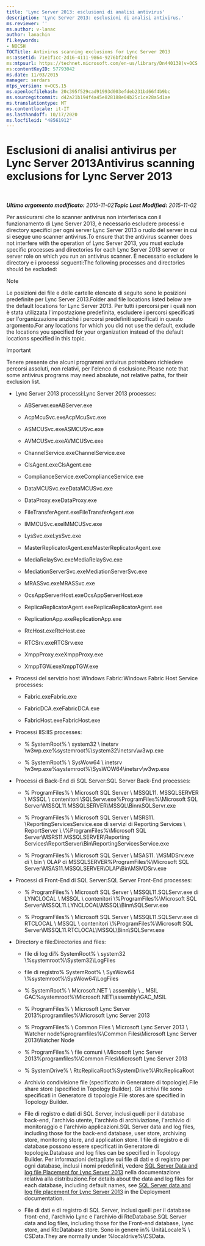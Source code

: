 ```yaml
---
title: 'Lync Server 2013: esclusioni di analisi antivirus'
description: 'Lync Server 2013: esclusioni di analisi antivirus.'
ms.reviewer: ''
ms.author: v-lanac
author: lanachin
f1.keywords:
- NOCSH
TOCTitle: Antivirus scanning exclusions for Lync Server 2013
ms:assetid: 71e1f1cc-2d16-4111-9864-9276bf24dfe0
ms:mtpsurl: https://technet.microsoft.com/en-us/library/Dn440138(v=OCS.15)
ms:contentKeyID: 57793042
ms.date: 11/03/2015
manager: serdars
mtps_version: v=OCS.15
ms.openlocfilehash: 20c395f529cad91993d003efdeb231bd66f4b9bc
ms.sourcegitcommit: d42a21b194f4a45e828188e04b25c1ce28a5d1ae
ms.translationtype: MT
ms.contentlocale: it-IT
ms.lasthandoff: 10/17/2020
ms.locfileid: "48561912"
---
```

# <a name="antivirus-scanning-exclusions-for-lync-server-2013"></a><span data-ttu-id="4a5c9-103">Esclusioni di analisi antivirus per Lync Server 2013</span><span class="sxs-lookup"><span data-stu-id="4a5c9-103">Antivirus scanning exclusions for Lync Server 2013</span></span>

<div data-xmlns="http://www.w3.org/1999/xhtml">

<div class="topic" data-xmlns="http://www.w3.org/1999/xhtml" data-msxsl="urn:schemas-microsoft-com:xslt" data-cs="https://msdn.microsoft.com/">

<div data-asp="https://msdn2.microsoft.com/asp">



</div>

<div id="mainSection">

<div id="mainBody">

<span> </span>

<span data-ttu-id="4a5c9-104">_**Ultimo argomento modificato:** 2015-11-02_</span><span class="sxs-lookup"><span data-stu-id="4a5c9-104">_**Topic Last Modified:** 2015-11-02_</span></span>

<span data-ttu-id="4a5c9-105">Per assicurarsi che lo scanner antivirus non interferisca con il funzionamento di Lync Server 2013, è necessario escludere processi e directory specifici per ogni server Lync Server 2013 o ruolo del server in cui si esegue uno scanner antivirus.</span><span class="sxs-lookup"><span data-stu-id="4a5c9-105">To ensure that the antivirus scanner does not interfere with the operation of Lync Server 2013, you must exclude specific processes and directories for each Lync Server 2013 server or server role on which you run an antivirus scanner.</span></span> <span data-ttu-id="4a5c9-106">È necessario escludere le directory e i processi seguenti:</span><span class="sxs-lookup"><span data-stu-id="4a5c9-106">The following processes and directories should be excluded:</span></span>

<div>


> [!NOTE]  
> <span data-ttu-id="4a5c9-107">Le posizioni dei file e delle cartelle elencate di seguito sono le posizioni predefinite per Lync Server 2013.</span><span class="sxs-lookup"><span data-stu-id="4a5c9-107">Folder and file locations listed below are the default locations for Lync Server 2013.</span></span> <span data-ttu-id="4a5c9-108">Per tutti i percorsi per i quali non è stata utilizzata l'impostazione predefinita, escludere i percorsi specificati per l'organizzazione anziché i percorsi predefiniti specificati in questo argomento.</span><span class="sxs-lookup"><span data-stu-id="4a5c9-108">For any locations for which you did not use the default, exclude the locations you specified for your organization instead of the default locations specified in this topic.</span></span>



</div>

<div>


> [!IMPORTANT]  
> <span data-ttu-id="4a5c9-109">Tenere presente che alcuni programmi antivirus potrebbero richiedere percorsi assoluti, non relativi, per l'elenco di esclusione.</span><span class="sxs-lookup"><span data-stu-id="4a5c9-109">Please note that some antivirus programs may need absolute, not relative paths, for their exclusion list.</span></span>



</div>

  - <span data-ttu-id="4a5c9-110">Lync Server 2013 processi:</span><span class="sxs-lookup"><span data-stu-id="4a5c9-110">Lync Server 2013 processes:</span></span>
    
      - <span data-ttu-id="4a5c9-111">ABServer.exe</span><span class="sxs-lookup"><span data-stu-id="4a5c9-111">ABServer.exe</span></span>
    
      - <span data-ttu-id="4a5c9-112">AcpMcuSvc.exe</span><span class="sxs-lookup"><span data-stu-id="4a5c9-112">AcpMcuSvc.exe</span></span>
    
      - <span data-ttu-id="4a5c9-113">ASMCUSvc.exe</span><span class="sxs-lookup"><span data-stu-id="4a5c9-113">ASMCUSvc.exe</span></span>
    
      - <span data-ttu-id="4a5c9-114">AVMCUSvc.exe</span><span class="sxs-lookup"><span data-stu-id="4a5c9-114">AVMCUSvc.exe</span></span>
    
      - <span data-ttu-id="4a5c9-115">ChannelService.exe</span><span class="sxs-lookup"><span data-stu-id="4a5c9-115">ChannelService.exe</span></span>
    
      - <span data-ttu-id="4a5c9-116">ClsAgent.exe</span><span class="sxs-lookup"><span data-stu-id="4a5c9-116">ClsAgent.exe</span></span>
    
      - <span data-ttu-id="4a5c9-117">ComplianceService.exe</span><span class="sxs-lookup"><span data-stu-id="4a5c9-117">ComplianceService.exe</span></span>
    
      - <span data-ttu-id="4a5c9-118">DataMCUSvc.exe</span><span class="sxs-lookup"><span data-stu-id="4a5c9-118">DataMCUSvc.exe</span></span>
    
      - <span data-ttu-id="4a5c9-119">DataProxy.exe</span><span class="sxs-lookup"><span data-stu-id="4a5c9-119">DataProxy.exe</span></span>
    
      - <span data-ttu-id="4a5c9-120">FileTransferAgent.exe</span><span class="sxs-lookup"><span data-stu-id="4a5c9-120">FileTransferAgent.exe</span></span>
    
      - <span data-ttu-id="4a5c9-121">IMMCUSvc.exe</span><span class="sxs-lookup"><span data-stu-id="4a5c9-121">IMMCUSvc.exe</span></span>
    
      - <span data-ttu-id="4a5c9-122">LysSvc.exe</span><span class="sxs-lookup"><span data-stu-id="4a5c9-122">LysSvc.exe</span></span>
    
      - <span data-ttu-id="4a5c9-123">MasterReplicatorAgent.exe</span><span class="sxs-lookup"><span data-stu-id="4a5c9-123">MasterReplicatorAgent.exe</span></span>
    
      - <span data-ttu-id="4a5c9-124">MediaRelaySvc.exe</span><span class="sxs-lookup"><span data-stu-id="4a5c9-124">MediaRelaySvc.exe</span></span>
    
      - <span data-ttu-id="4a5c9-125">MediationServerSvc.exe</span><span class="sxs-lookup"><span data-stu-id="4a5c9-125">MediationServerSvc.exe</span></span>
    
      - <span data-ttu-id="4a5c9-126">MRASSvc.exe</span><span class="sxs-lookup"><span data-stu-id="4a5c9-126">MRASSvc.exe</span></span>
    
      - <span data-ttu-id="4a5c9-127">OcsAppServerHost.exe</span><span class="sxs-lookup"><span data-stu-id="4a5c9-127">OcsAppServerHost.exe</span></span>
    
      - <span data-ttu-id="4a5c9-128">ReplicaReplicatorAgent.exe</span><span class="sxs-lookup"><span data-stu-id="4a5c9-128">ReplicaReplicatorAgent.exe</span></span>
    
      - <span data-ttu-id="4a5c9-129">ReplicationApp.exe</span><span class="sxs-lookup"><span data-stu-id="4a5c9-129">ReplicationApp.exe</span></span>
    
      - <span data-ttu-id="4a5c9-130">RtcHost.exe</span><span class="sxs-lookup"><span data-stu-id="4a5c9-130">RtcHost.exe</span></span>
    
      - <span data-ttu-id="4a5c9-131">RTCSrv.exe</span><span class="sxs-lookup"><span data-stu-id="4a5c9-131">RTCSrv.exe</span></span>
    
      - <span data-ttu-id="4a5c9-132">XmppProxy.exe</span><span class="sxs-lookup"><span data-stu-id="4a5c9-132">XmppProxy.exe</span></span>
    
      - <span data-ttu-id="4a5c9-133">XmppTGW.exe</span><span class="sxs-lookup"><span data-stu-id="4a5c9-133">XmppTGW.exe</span></span>

  - <span data-ttu-id="4a5c9-134">Processi del servizio host Windows Fabric:</span><span class="sxs-lookup"><span data-stu-id="4a5c9-134">Windows Fabric Host Service processes:</span></span>
    
      - <span data-ttu-id="4a5c9-135">Fabric.exe</span><span class="sxs-lookup"><span data-stu-id="4a5c9-135">Fabric.exe</span></span>
    
      - <span data-ttu-id="4a5c9-136">FabricDCA.exe</span><span class="sxs-lookup"><span data-stu-id="4a5c9-136">FabricDCA.exe</span></span>
    
      - <span data-ttu-id="4a5c9-137">FabricHost.exe</span><span class="sxs-lookup"><span data-stu-id="4a5c9-137">FabricHost.exe</span></span>

  - <span data-ttu-id="4a5c9-138">Processi IIS:</span><span class="sxs-lookup"><span data-stu-id="4a5c9-138">IIS processes:</span></span>
    
      - <span data-ttu-id="4a5c9-139">% SystemRoot% \\ system32 \\ inetsrv \\w3wp.exe</span><span class="sxs-lookup"><span data-stu-id="4a5c9-139">%systemroot%\\system32\\inetsrv\\w3wp.exe</span></span>
    
      - <span data-ttu-id="4a5c9-140">% SystemRoot% \\ SysWow64 \\ inetsrv \\w3wp.exe</span><span class="sxs-lookup"><span data-stu-id="4a5c9-140">%systemroot%\\SysWOW64\\inetsrv\\w3wp.exe</span></span>

  - <span data-ttu-id="4a5c9-141">Processi di Back-End di SQL Server:</span><span class="sxs-lookup"><span data-stu-id="4a5c9-141">SQL Server Back-End processes:</span></span>
    
      - <span data-ttu-id="4a5c9-142">% ProgramFiles% \\ Microsoft SQL Server \\ MSSQL11. MSSQLSERVER \\ MSSQL \\ contenitori \\SQLServr.exe</span><span class="sxs-lookup"><span data-stu-id="4a5c9-142">%ProgramFiles%\\Microsoft SQL Server\\MSSQL11.MSSQLSERVER\\MSSQL\\Binn\\SQLServr.exe</span></span>
    
      - <span data-ttu-id="4a5c9-143">% ProgramFiles% \\ Microsoft SQL Server \\ MSRS11. \\ReportingServicesService.exe di servizi di Reporting Services \\ ReportServer \\ \\</span><span class="sxs-lookup"><span data-stu-id="4a5c9-143">%ProgramFiles%\\Microsoft SQL Server\\MSRS11.MSSQLSERVER\\Reporting Services\\ReportServer\\Bin\\ReportingServicesService.exe</span></span>
    
      - <span data-ttu-id="4a5c9-144">% ProgramFiles% \\ Microsoft SQL Server \\ MSAS11. \\MSMDSrv.exe di \\ bin \\ OLAP di MSSQLSERVER</span><span class="sxs-lookup"><span data-stu-id="4a5c9-144">%ProgramFiles%\\Microsoft SQL Server\\MSAS11.MSSQLSERVER\\OLAP\\Bin\\MSMDSrv.exe</span></span>

  - <span data-ttu-id="4a5c9-145">Processi di Front-End di SQL Server:</span><span class="sxs-lookup"><span data-stu-id="4a5c9-145">SQL Server Front-End processes:</span></span>
    
      - <span data-ttu-id="4a5c9-146">% ProgramFiles% \\ Microsoft SQL Server \\ MSSQL11.SQLServr.exe di LYNCLOCAL \\ MSSQL \\ contenitori \\</span><span class="sxs-lookup"><span data-stu-id="4a5c9-146">%ProgramFiles%\\Microsoft SQL Server\\MSSQL11.LYNCLOCAL\\MSSQL\\Binn\\SQLServr.exe</span></span>
    
      - <span data-ttu-id="4a5c9-147">% ProgramFiles% \\ Microsoft SQL Server \\ MSSQL11.SQLServr.exe di RTCLOCAL \\ MSSQL \\ contenitori \\</span><span class="sxs-lookup"><span data-stu-id="4a5c9-147">%ProgramFiles%\\Microsoft SQL Server\\MSSQL11.RTCLOCAL\\MSSQL\\Binn\\SQLServr.exe</span></span>

  - <span data-ttu-id="4a5c9-148">Directory e file:</span><span class="sxs-lookup"><span data-stu-id="4a5c9-148">Directories and files:</span></span>
    
      - <span data-ttu-id="4a5c9-149">file di log di% SystemRoot% \\ system32 \\</span><span class="sxs-lookup"><span data-stu-id="4a5c9-149">%systemroot%\\System32\\LogFiles</span></span>
    
      - <span data-ttu-id="4a5c9-150">file di registro% SystemRoot% \\ SysWow64 \\</span><span class="sxs-lookup"><span data-stu-id="4a5c9-150">%systemroot%\\SysWow64\\LogFiles</span></span>
    
      - <span data-ttu-id="4a5c9-151">% SystemRoot% \\ Microsoft.NET \\ assembly \\ \_ MSIL GAC</span><span class="sxs-lookup"><span data-stu-id="4a5c9-151">%systemroot%\\Microsoft.NET\\assembly\\GAC\_MSIL</span></span>
    
      - <span data-ttu-id="4a5c9-152">% ProgramFiles% \\ Microsoft Lync Server 2013</span><span class="sxs-lookup"><span data-stu-id="4a5c9-152">%programfiles%\\Microsoft Lync Server 2013</span></span>
    
      - <span data-ttu-id="4a5c9-153">% ProgramFiles% \\ Common Files \\ Microsoft Lync Server 2013 \\ Watcher node</span><span class="sxs-lookup"><span data-stu-id="4a5c9-153">%programfiles%\\Common Files\\Microsoft Lync Server 2013\\Watcher Node</span></span>
    
      - <span data-ttu-id="4a5c9-154">% ProgramFiles% \\ file comuni \\ Microsoft Lync Server 2013</span><span class="sxs-lookup"><span data-stu-id="4a5c9-154">%programfiles%\\Common Files\\Microsoft Lync Server 2013</span></span>
    
      - <span data-ttu-id="4a5c9-155">% SystemDrive% \\ RtcReplicaRoot</span><span class="sxs-lookup"><span data-stu-id="4a5c9-155">%SystemDrive%\\RtcReplicaRoot</span></span>
    
      - <span data-ttu-id="4a5c9-156">Archivio condivisione file (specificato in Generatore di topologie).</span><span class="sxs-lookup"><span data-stu-id="4a5c9-156">File share store (specified in Topology Builder).</span></span> <span data-ttu-id="4a5c9-157">Gli archivi file sono specificati in Generatore di topologie.</span><span class="sxs-lookup"><span data-stu-id="4a5c9-157">File stores are specified in Topology Builder.</span></span>
    
      - <span data-ttu-id="4a5c9-158">File di registro e dati di SQL Server, inclusi quelli per il database back-end, l'archivio utente, l'archivio di archiviazione, l'archivio di monitoraggio e l'archivio applicazioni.</span><span class="sxs-lookup"><span data-stu-id="4a5c9-158">SQL Server data and log files, including those for the back-end database, user store, archiving store, monitoring store, and application store.</span></span> <span data-ttu-id="4a5c9-159">I file di registro e di database possono essere specificati in Generatore di topologie.</span><span class="sxs-lookup"><span data-stu-id="4a5c9-159">Database and log files can be specified in Topology Builder.</span></span> <span data-ttu-id="4a5c9-160">Per informazioni dettagliate sui file di dati e di registro per ogni database, inclusi i nomi predefiniti, vedere [SQL Server Data and log file Placement for Lync Server 2013](lync-server-2013-sql-server-data-and-log-file-placement.md) nella documentazione relativa alla distribuzione.</span><span class="sxs-lookup"><span data-stu-id="4a5c9-160">For details about the data and log files for each database, including default names, see [SQL Server data and log file placement for Lync Server 2013](lync-server-2013-sql-server-data-and-log-file-placement.md) in the Deployment documentation.</span></span>
    
      - <span data-ttu-id="4a5c9-161">File di dati e di registro di SQL Server, inclusi quelli per il database front-end, l'archivio Lync e l'archivio di RtcDatabase.</span><span class="sxs-lookup"><span data-stu-id="4a5c9-161">SQL Server data and log files, including those for the Front-end database, Lync store, and RtcDatabase store.</span></span> <span data-ttu-id="4a5c9-162">Sono in genere in% UnitàLocale% \\ CSData.</span><span class="sxs-lookup"><span data-stu-id="4a5c9-162">They are normally under %localdrive%\\CSData.</span></span>

</div>

<span> </span>

</div>

</div>

</div>

